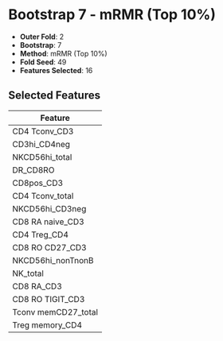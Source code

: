 # Bootstrap 7 - mRMR (Top 10%)

- **Outer Fold**: 2
- **Bootstrap**: 7
- **Method**: mRMR (Top 10%)
- **Fold Seed**: 49
- **Features Selected**: 16

## Selected Features

| Feature |
|---------|
| CD4 Tconv_CD3 |
| CD3hi_CD4neg |
| NKCD56hi_total |
| DR_CD8RO |
| CD8pos_CD3 |
| CD4 Tconv_total |
| NKCD56hi_CD3neg |
| CD8 RA naive_CD3 |
| CD4 Treg_CD4 |
| CD8 RO CD27_CD3 |
| NKCD56hi_nonTnonB |
| NK_total |
| CD8 RA_CD3 |
| CD8 RO TIGIT_CD3 |
| Tconv memCD27_total |
| Treg memory_CD4 |
